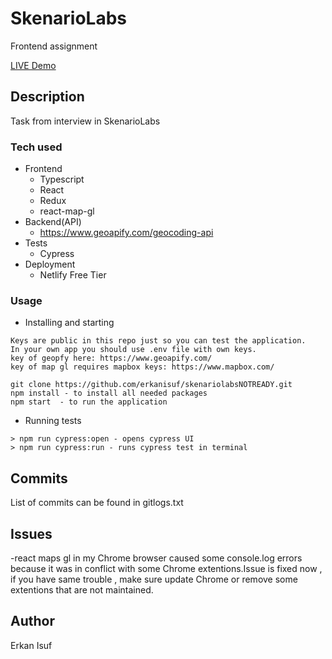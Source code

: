 # SkenarioLabs

Frontend assignment

[LIVE Demo](https://erkanskenariolabs.netlify.app)

## Description

Task from interview in SkenarioLabs

### Tech used

- Frontend
  - Typescript
  - React
  - Redux
  - react-map-gl
- Backend(API)
  - https://www.geoapify.com/geocoding-api
- Tests
  - Cypress
- Deployment
  - Netlify Free Tier

### Usage

- Installing and starting

```
Keys are public in this repo just so you can test the application.
In your own app you should use .env file with own keys.
key of geopfy here: https://www.geoapify.com/
key of map gl requires mapbox keys: https://www.mapbox.com/

git clone https://github.com/erkanisuf/skenariolabsNOTREADY.git
npm install - to install all needed packages
npm start  - to run the application
```

- Running tests

```
> npm run cypress:open - opens cypress UI
> npm run cypress:run - runs cypress test in terminal
```

## Commits

List of commits can be found in gitlogs.txt

## Issues

-react maps gl in my Chrome browser caused some console.log errors because it was in conflict with some Chrome extentions.Issue is fixed now , if you have same trouble , make sure update Chrome or remove some extentions that are not maintained.

## Author

Erkan Isuf
